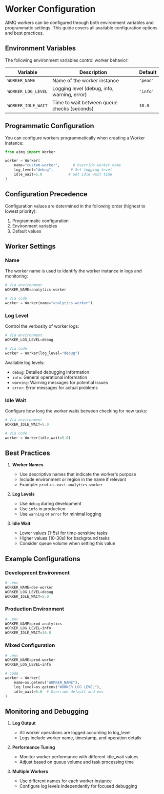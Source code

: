 # Worker Configuration

AIMQ workers can be configured through both environment variables and programmatic settings. This guide covers all available configuration options and best practices.

## Environment Variables

The following environment variables control worker behavior:

| Variable | Description | Default |
|----------|-------------|---------|
| `WORKER_NAME` | Name of the worker instance | `'peon'` |
| `WORKER_LOG_LEVEL` | Logging level (debug, info, warning, error) | `'info'` |
| `WORKER_IDLE_WAIT` | Time to wait between queue checks (seconds) | `10.0` |

## Programmatic Configuration

You can configure workers programmatically when creating a Worker instance:

```python
from aimq import Worker

worker = Worker(
    name="custom-worker",      # Override worker name
    log_level="debug",        # Set logging level
    idle_wait=5.0            # Set idle wait time
)
```

## Configuration Precedence

Configuration values are determined in the following order (highest to lowest priority):
1. Programmatic configuration
2. Environment variables
3. Default values

## Worker Settings

### Name

The worker name is used to identify the worker instance in logs and monitoring:

```python
# Via environment
WORKER_NAME=analytics-worker

# Via code
worker = Worker(name="analytics-worker")
```

### Log Level

Control the verbosity of worker logs:

```python
# Via environment
WORKER_LOG_LEVEL=debug

# Via code
worker = Worker(log_level="debug")
```

Available log levels:
- `debug`: Detailed debugging information
- `info`: General operational information
- `warning`: Warning messages for potential issues
- `error`: Error messages for actual problems

### Idle Wait

Configure how long the worker waits between checking for new tasks:

```python
# Via environment
WORKER_IDLE_WAIT=5.0

# Via code
worker = Worker(idle_wait=5.0)
```

## Best Practices

1. **Worker Names**
   - Use descriptive names that indicate the worker's purpose
   - Include environment or region in the name if relevant
   - Example: `prod-us-east-analytics-worker`

2. **Log Levels**
   - Use `debug` during development
   - Use `info` in production
   - Use `warning` or `error` for minimal logging

3. **Idle Wait**
   - Lower values (1-5s) for time-sensitive tasks
   - Higher values (10-30s) for background tasks
   - Consider queue volume when setting this value

## Example Configurations

### Development Environment

```python
# .env
WORKER_NAME=dev-worker
WORKER_LOG_LEVEL=debug
WORKER_IDLE_WAIT=5.0
```

### Production Environment

```python
# .env
WORKER_NAME=prod-analytics
WORKER_LOG_LEVEL=info
WORKER_IDLE_WAIT=10.0
```

### Mixed Configuration

```python
# .env
WORKER_NAME=prod-worker
WORKER_LOG_LEVEL=info

# code
worker = Worker(
    name=os.getenv("WORKER_NAME"),
    log_level=os.getenv("WORKER_LOG_LEVEL"),
    idle_wait=5.0  # Override default and env
)
```

## Monitoring and Debugging

1. **Log Output**
   - All worker operations are logged according to log_level
   - Logs include worker name, timestamp, and operation details

2. **Performance Tuning**
   - Monitor worker performance with different idle_wait values
   - Adjust based on queue volume and task processing time

3. **Multiple Workers**
   - Use different names for each worker instance
   - Configure log levels independently for focused debugging
